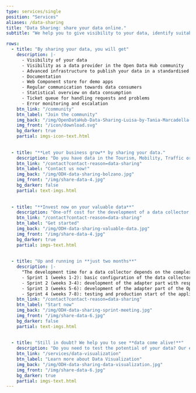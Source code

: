 ```yaml
---
type: services/single
position: "Services"
aliases: /data-sharing
title: "Data Sharing: share your data online."
subtitle: "We help you to give visibility to your data, identify suitable formats, processing algorithms and licences and to use technologies known by application developers."

rows:
  - title: "By sharing your data, you will get"
    description: |-
      - Visibility of your data
      - Visibility as a data provider in the Open Data Hub community
      - Advanced infrastructure to publish your data in a standardised way
      - Documentation
      - Web Component store for demo apps
      - Regular communication towards data consumers
      - Statistical overview on data consumption
      - Ticket queue for handling requests and problems
      - Error monitoring and escalation
    btn_link: "/community"
    btn_label: "Join the community"
    img_back: "/img/OpenDataHub-Data-Sharing-Luisa-by-Tania-Marcadella-3779.jpg"
    img_front: "/icon/download.svg"
    bg_darker: true
    partial: imgs-icon-text.html
  
  
  - title: "**Let your business grow** by sharing your data."
    description: "Do you have data in the Tourism, Mobility, Traffic or Weather domains? Or any other data you think may be useful to the Open Data Hub Community?"
    btn_link: "/contact?contact-reason=data-sharing"
    btn_label: "Contact us now!"
    img_back: "/img/ODH-data-sharing-bolzano.jpg"
    img_front: "/img/share-data-4.jpg"
    bg_darker: false
    partial: text-imgs.html
  
  
  - title: "**Invest now on your valuable data**"
    description: "One-off cost for the development of a data collector that automatically queries the source API and returns the data according to the data structure of the Open Data Hub"
    btn_link: "/contact?contact-reason=data-sharing"
    btn_label: "Get started"
    img_back: "/img/ODH-data-sharing-valuable-data.jpg"
    img_front: "/img/share-data-4.jpg"
    bg_darker: true
    partial: imgs-text.html
  
  
  - title: "Up and running in **just two months**"
    description: |-
      "The development time for a data collector depends on the complexity of the shared data. Typically, the development time is around 2 months,   which we usually break down into 4 sprints:
      - Sprint 1 (weeks 1-2): basic configuration of the data collector
      - Sprint 2 (weeks 3-4): development of the adapter part with respect to the customer’s API
      - Sprint 3 (weeks 5-6): development of the adapter part of the Open Data Hub API
      - Sprint 4 (weeks 7-8): testing and production start of the application"
    btn_link: "/contact?contact-reason=data-sharing"
    btn_label: "Start now"
    img_back: "/img/ODH-data-sharing-sprint-meeting.jpg"
    img_front: "/img/share-data-6.jpg"
    bg_darker: false
    partial: text-imgs.html
  
  
  - title: "Still in doubt? We help you to see **data come alive!**"
    description: "Do you need to test the potential of your data? Our experts will help you to test your idea and make it concrete with the Data Visualization service."
    btn_link: "/services/data-visualization"
    btn_label: "Learn more about Data Visualization"
    img_back: "/img/ODH-data-sharing-data-visualization.jpg"
    img_front: "/img/share-data-6.jpg"
    bg_darker: true
    partial: imgs-text.html
---
```

